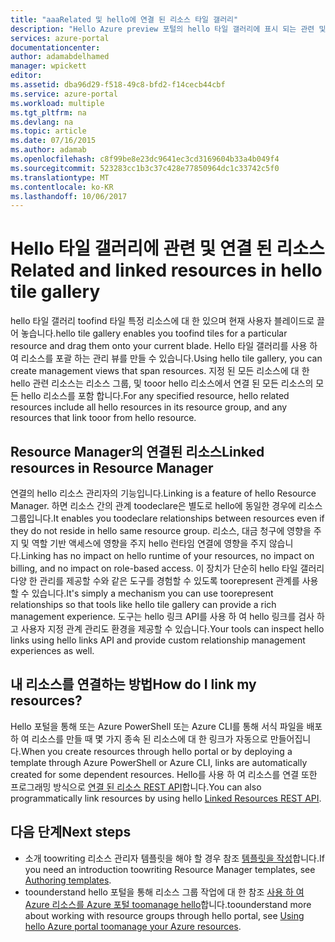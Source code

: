 ```yaml
---
title: "aaaRelated 및 hello에 연결 된 리소스 타일 갤러리"
description: "Hello Azure preview 포털의 hello 타일 갤러리에 표시 되는 관련 및 연결 된 리소스에 알아봅니다."
services: azure-portal
documentationcenter: 
author: adamabdelhamed
manager: wpickett
editor: 
ms.assetid: dba96d29-f518-49c8-bfd2-f14cecb44cbf
ms.service: azure-portal
ms.workload: multiple
ms.tgt_pltfrm: na
ms.devlang: na
ms.topic: article
ms.date: 07/16/2015
ms.author: adamab
ms.openlocfilehash: c8f99be8e23dc9641ec3cd3169604b33a4b049f4
ms.sourcegitcommit: 523283cc1b3c37c428e77850964dc1c33742c5f0
ms.translationtype: MT
ms.contentlocale: ko-KR
ms.lasthandoff: 10/06/2017
---
```

# <a name="related-and-linked-resources-in-hello-tile-gallery"></a><span data-ttu-id="f6f52-103">Hello 타일 갤러리에 관련 및 연결 된 리소스</span><span class="sxs-lookup"><span data-stu-id="f6f52-103">Related and linked resources in hello tile gallery</span></span>
<span data-ttu-id="f6f52-104">hello 타일 갤러리 toofind 타일 특정 리소스에 대 한 있으며 현재 사용자 블레이드로 끌어 놓습니다.</span><span class="sxs-lookup"><span data-stu-id="f6f52-104">hello tile gallery enables you toofind tiles for a particular resource and drag them onto your current blade.</span></span> <span data-ttu-id="f6f52-105">Hello 타일 갤러리를 사용 하 여 리소스를 포괄 하는 관리 뷰를 만들 수 있습니다.</span><span class="sxs-lookup"><span data-stu-id="f6f52-105">Using hello tile gallery, you can create management views that span resources.</span></span> <span data-ttu-id="f6f52-106">지정 된 모든 리소스에 대 한 hello 관련 리소스는 리소스 그룹, 및 tooor hello 리소스에서 연결 된 모든 리소스의 모든 hello 리소스를 포함 합니다.</span><span class="sxs-lookup"><span data-stu-id="f6f52-106">For any specified resource, hello related resources include all hello resources in its resource group, and any resources that link tooor from hello resource.</span></span>

## <a name="linked-resources-in-resource-manager"></a><span data-ttu-id="f6f52-107">Resource Manager의 연결된 리소스</span><span class="sxs-lookup"><span data-stu-id="f6f52-107">Linked resources in Resource Manager</span></span>
<span data-ttu-id="f6f52-108">연결의 hello 리소스 관리자의 기능입니다.</span><span class="sxs-lookup"><span data-stu-id="f6f52-108">Linking is a feature of hello Resource Manager.</span></span>  <span data-ttu-id="f6f52-109">하면 리소스 간의 관계 toodeclare은 별도로 hello에 동일한 경우에 리소스 그룹입니다.</span><span class="sxs-lookup"><span data-stu-id="f6f52-109">It enables you toodeclare relationships between resources even if they do not reside in hello same resource group.</span></span> <span data-ttu-id="f6f52-110">리소스, 대금 청구에 영향을 주지 및 역할 기반 액세스에 영향을 주지 hello 런타임 연결에 영향을 주지 않습니다.</span><span class="sxs-lookup"><span data-stu-id="f6f52-110">Linking has no impact on hello runtime of your resources, no impact on billing, and no impact on role-based access.</span></span>  <span data-ttu-id="f6f52-111">이 장치가 단순히 hello 타일 갤러리 다양 한 관리를 제공할 수와 같은 도구를 경험할 수 있도록 toorepresent 관계를 사용할 수 있습니다.</span><span class="sxs-lookup"><span data-stu-id="f6f52-111">It's simply a mechanism you can use toorepresent relationships so that tools like hello tile gallery can provide a rich management experience.</span></span>  <span data-ttu-id="f6f52-112">도구는 hello 링크 API를 사용 하 여 hello 링크를 검사 하 고 사용자 지정 관계 관리도 환경을 제공할 수 있습니다.</span><span class="sxs-lookup"><span data-stu-id="f6f52-112">Your tools can inspect hello links using hello links API and provide custom relationship management experiences as well.</span></span> 

## <a name="how-do-i-link-my-resources"></a><span data-ttu-id="f6f52-113">내 리소스를 연결하는 방법</span><span class="sxs-lookup"><span data-stu-id="f6f52-113">How do I link my resources?</span></span>
<span data-ttu-id="f6f52-114">Hello 포털을 통해 또는 Azure PowerShell 또는 Azure CLI를 통해 서식 파일을 배포 하 여 리소스를 만들 때 몇 가지 종속 된 리소스에 대 한 링크가 자동으로 만들어집니다.</span><span class="sxs-lookup"><span data-stu-id="f6f52-114">When you create resources through hello portal or by deploying a template through Azure PowerShell or Azure CLI, links are automatically created for some dependent resources.</span></span> <span data-ttu-id="f6f52-115">Hello를 사용 하 여 리소스를 연결 또한 프로그래밍 방식으로 [연결 된 리소스 REST API](/rest/api/resources/resourcelinks)합니다.</span><span class="sxs-lookup"><span data-stu-id="f6f52-115">You can also programmatically link resources by using hello [Linked Resources REST API](/rest/api/resources/resourcelinks).</span></span>

## <a name="next-steps"></a><span data-ttu-id="f6f52-116">다음 단계</span><span class="sxs-lookup"><span data-stu-id="f6f52-116">Next steps</span></span>
* <span data-ttu-id="f6f52-117">소개 toowriting 리소스 관리자 템플릿을 해야 할 경우 참조 [템플릿을 작성](../azure-resource-manager/resource-group-authoring-templates.md)합니다.</span><span class="sxs-lookup"><span data-stu-id="f6f52-117">If you need an introduction toowriting Resource Manager templates, see [Authoring templates](../azure-resource-manager/resource-group-authoring-templates.md).</span></span>
* <span data-ttu-id="f6f52-118">toounderstand hello 포털을 통해 리소스 그룹 작업에 대 한 참조 [사용 하 여 Azure 리소스를 Azure 포털 toomanage hello](../azure-resource-manager/resource-group-portal.md)합니다.</span><span class="sxs-lookup"><span data-stu-id="f6f52-118">toounderstand more about working with resource groups through hello portal, see [Using hello Azure portal toomanage your Azure resources](../azure-resource-manager/resource-group-portal.md).</span></span>

